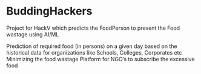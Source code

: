 # BuddingHackers
Project for HackV which predicts the FoodPerson to prevent the Food wastage using AI/ML 

Prediction of required food (in persons) on a given day based on the historical data for organizations like Schools, Colleges, Corporates etc
Minimizing the food wastage
Platform for NGO’s to subscribe the excessive food
